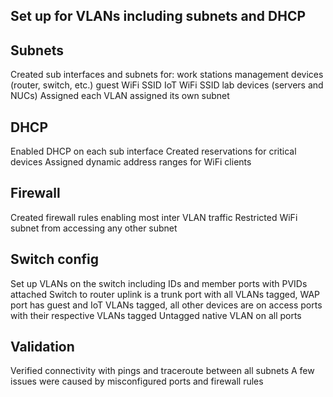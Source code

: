 Set up for VLANs including subnets and DHCP
-------------------------------------------
## Subnets
Created sub interfaces and subnets for: 
work stations 
management devices (router, switch, etc.)
guest WiFi SSID
IoT WiFi SSID
lab devices (servers and NUCs)
Assigned each VLAN assigned its own subnet

## DHCP
Enabled DHCP on each sub interface 
Created reservations for critical devices
Assigned dynamic address ranges for WiFi clients

## Firewall
Created firewall rules enabling most inter VLAN traffic
Restricted WiFi subnet from accessing any other subnet

## Switch config
Set up VLANs on the switch including IDs and member ports with PVIDs attached
Switch to router uplink is a trunk port with all VLANs tagged, WAP port has guest and IoT VLANs tagged, all other devices are on access ports with their respective VLANs tagged
Untagged native VLAN on all ports

## Validation
Verified connectivity with pings and traceroute between all subnets 
A few issues were caused by misconfigured ports and firewall rules
